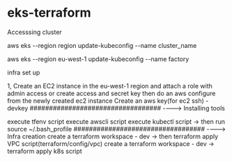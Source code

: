 # eks-terraform

Accesssing cluster



aws eks --region region update-kubeconfig --name cluster_name


aws eks --region eu-west-1 update-kubeconfig --name factory



infra set up

1, Create an EC2 instance in the eu-west-1 region and attach a role with admin access
    or create access and secret key then do an aws configure from the newly created ec2 instance
Create an aws key(for ec2 ssh) - devkey
##################################
----> Installing tools

execute tfenv script
execute awscli script 
execute kubectl script -> then run source ~/.bash_profile
##################################
----> Infra creation
create a terraform workspace - dev -> then terraform apply VPC script(terraform/config/vpc)
create a terraform workspace - dev -> terraform apply k8s script 

